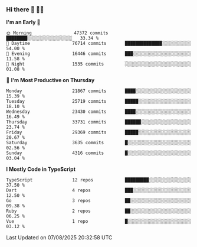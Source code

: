 ### Hi there 👋 🧑‍💻



<!--START_SECTION:waka-->
**I'm an Early 🐤** 

```text
🌞 Morning                47372 commits       ████████░░░░░░░░░░░░░░░░░   33.34 % 
🌆 Daytime                76714 commits       ██████████████░░░░░░░░░░░   54.00 % 
🌃 Evening                16446 commits       ███░░░░░░░░░░░░░░░░░░░░░░   11.58 % 
🌙 Night                  1535 commits        ░░░░░░░░░░░░░░░░░░░░░░░░░   01.08 % 
```
📅 **I'm Most Productive on Thursday** 

```text
Monday                   21867 commits       ████░░░░░░░░░░░░░░░░░░░░░   15.39 % 
Tuesday                  25719 commits       █████░░░░░░░░░░░░░░░░░░░░   18.10 % 
Wednesday                23430 commits       ████░░░░░░░░░░░░░░░░░░░░░   16.49 % 
Thursday                 33731 commits       ██████░░░░░░░░░░░░░░░░░░░   23.74 % 
Friday                   29369 commits       █████░░░░░░░░░░░░░░░░░░░░   20.67 % 
Saturday                 3635 commits        █░░░░░░░░░░░░░░░░░░░░░░░░   02.56 % 
Sunday                   4316 commits        █░░░░░░░░░░░░░░░░░░░░░░░░   03.04 % 
```


**I Mostly Code in TypeScript** 

```text
TypeScript               12 repos            █████████░░░░░░░░░░░░░░░░   37.50 % 
Dart                     4 repos             ███░░░░░░░░░░░░░░░░░░░░░░   12.50 % 
Go                       3 repos             ██░░░░░░░░░░░░░░░░░░░░░░░   09.38 % 
Ruby                     2 repos             ██░░░░░░░░░░░░░░░░░░░░░░░   06.25 % 
Vue                      1 repo              █░░░░░░░░░░░░░░░░░░░░░░░░   03.12 % 
```




 Last Updated on 07/08/2025 20:32:58 UTC
<!--END_SECTION:waka-->


